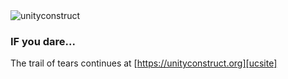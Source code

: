 <!-- this URL references the image stored in THIS repo -->
<img src="https://camo.githubusercontent.com/8c4c0761055880b59feab14f045449d18a9f3371a9940ffd27c57c0ecd90a8da/68747470733a2f2f756e697479636f6e7374727563742e6f72672f6d656469612f696d616765732f6c6f676f732f5543546578744c6f676f436c656172342e706e67" alt="unityconstruct" />

### IF you dare...
The trail of tears continues at [https://unityconstruct.org][ucsite]

<!-- URLS -->
[logo]:https://github.com/unityconstruct/unityconstruct/blob/main/unityconstruct-logo-clear.png
[ucsite]:https://unityconstruct.org/uc




<!-- deprecated test urls
<img src="https://unityconstruct.org/media/images/logos/UCTextLogoClear4.png" alt="unityconstruct" />
<img src="https://github.com/unityconstruct/unityconstruct/blob/main/unityconstruct-logo-clear.png" />
<img src="/unityconstruct/blob/main/unityconstruct-logo-clear.png" />
-->

<!--
**unityconstruct/unityconstruct** is a ✨ _special_ ✨ repository because its `README.md` (this file) appears on your GitHub profile.

Here are some ideas to get you started:

- 🔭 I’m currently working on ...
- 🌱 I’m currently learning ...
- 👯 I’m looking to collaborate on ...
- 🤔 I’m looking for help with ...
- 💬 Ask me about ...
- 📫 How to reach me: ...
- 😄 Pronouns: ...
- ⚡ Fun fact: ...
-->
